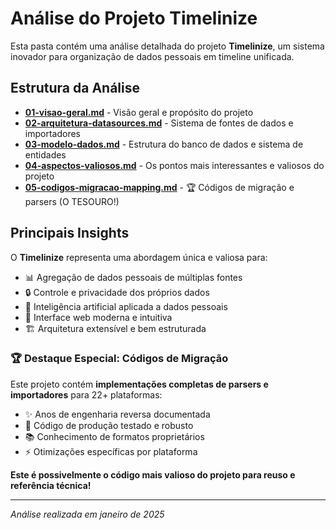 # Análise do Projeto Timelinize

Esta pasta contém uma análise detalhada do projeto **Timelinize**, um sistema inovador para organização de dados pessoais em timeline unificada.

## Estrutura da Análise

- [**01-visao-geral.md**](01-visao-geral.md) - Visão geral e propósito do projeto
- [**02-arquitetura-datasources.md**](02-arquitetura-datasources.md) - Sistema de fontes de dados e importadores
- [**03-modelo-dados.md**](03-modelo-dados.md) - Estrutura do banco de dados e sistema de entidades
- [**04-aspectos-valiosos.md**](04-aspectos-valiosos.md) - Os pontos mais interessantes e valiosos do projeto
- [**05-codigos-migracao-mapping.md**](05-codigos-migracao-mapping.md) - 🏆 Códigos de migração e parsers (O TESOURO!)

## Principais Insights

O **Timelinize** representa uma abordagem única e valiosa para:
- 📊 Agregação de dados pessoais de múltiplas fontes
- 🔒 Controle e privacidade dos próprios dados
- 🤖 Inteligência artificial aplicada a dados pessoais
- 📱 Interface web moderna e intuitiva
- 🏗️ Arquitetura extensível e bem estruturada

### 🏆 Destaque Especial: Códigos de Migração

Este projeto contém **implementações completas de parsers e importadores** para 22+ plataformas:
- ✨ Anos de engenharia reversa documentada
- 💎 Código de produção testado e robusto
- 📚 Conhecimento de formatos proprietários
- ⚡ Otimizações específicas por plataforma

**Este é possivelmente o código mais valioso do projeto para reuso e referência técnica!**

---
*Análise realizada em janeiro de 2025*

